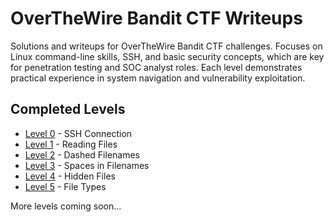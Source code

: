 # OverTheWire Bandit CTF Writeups

Solutions and writeups for OverTheWire Bandit CTF challenges. Focuses on Linux command-line skills, SSH, and basic security concepts, which are key for penetration testing and SOC analyst roles. Each level demonstrates practical experience in system navigation and vulnerability exploitation.

## Completed Levels

- [Level 0](levels/level-00.md) - SSH Connection
- [Level 1](levels/level-01.md) - Reading Files  
- [Level 2](levels/level-02.md) - Dashed Filenames
- [Level 3](levels/level-03.md) - Spaces in Filenames
- [Level 4](levels/level-04.md) - Hidden Files
- [Level 5](levels/level-05.md) - File Types

More levels coming soon...
